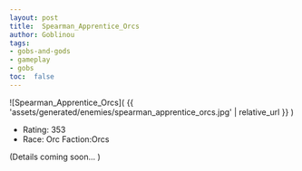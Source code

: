 ```yaml
---
layout: post
title:  Spearman_Apprentice_Orcs
author: Goblinou
tags:
- gobs-and-gods
- gameplay
- gobs
toc:  false
---
```


![Spearman_Apprentice_Orcs]( {{ 'assets/generated/enemies/spearman_apprentice_orcs.jpg' | relative_url }} )
- Rating: 353
- Race: Orc  Faction:Orcs

(Details coming soon... )